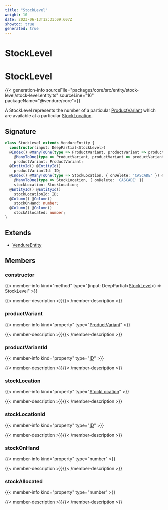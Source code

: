 ```yaml
---
title: "StockLevel"
weight: 10
date: 2023-06-13T12:31:09.607Z
showtoc: true
generated: true
---
```

<!-- This file was generated from the Vendure source. Do not modify. Instead, re-run the "docs:build" script -->

# StockLevel
<div class="symbol">


# StockLevel

{{< generation-info sourceFile="packages/core/src/entity/stock-level/stock-level.entity.ts" sourceLine="16" packageName="@vendure/core">}}

A StockLevel represents the number of a particular <a href='/typescript-api/entities/product-variant#productvariant'>ProductVariant</a> which are available
at a particular <a href='/typescript-api/entities/stock-location#stocklocation'>StockLocation</a>.

## Signature

```TypeScript
class StockLevel extends VendureEntity {
  constructor(input: DeepPartial<StockLevel>)
  @Index() @ManyToOne(type => ProductVariant, productVariant => productVariant.stockLevels, { onDelete: 'CASCADE' }) @Index()
    @ManyToOne(type => ProductVariant, productVariant => productVariant.stockLevels, { onDelete: 'CASCADE' })
    productVariant: ProductVariant;
  @EntityId() @EntityId()
    productVariantId: ID;
  @Index() @ManyToOne(type => StockLocation, { onDelete: 'CASCADE' }) @Index()
    @ManyToOne(type => StockLocation, { onDelete: 'CASCADE' })
    stockLocation: StockLocation;
  @EntityId() @EntityId()
    stockLocationId: ID;
  @Column() @Column()
    stockOnHand: number;
  @Column() @Column()
    stockAllocated: number;
}
```
## Extends

 * <a href='/typescript-api/entities/vendure-entity#vendureentity'>VendureEntity</a>


## Members

### constructor

{{< member-info kind="method" type="(input: DeepPartial&#60;<a href='/typescript-api/entities/stock-level#stocklevel'>StockLevel</a>&#62;) => StockLevel"  >}}

{{< member-description >}}{{< /member-description >}}

### productVariant

{{< member-info kind="property" type="<a href='/typescript-api/entities/product-variant#productvariant'>ProductVariant</a>"  >}}

{{< member-description >}}{{< /member-description >}}

### productVariantId

{{< member-info kind="property" type="<a href='/typescript-api/common/id#id'>ID</a>"  >}}

{{< member-description >}}{{< /member-description >}}

### stockLocation

{{< member-info kind="property" type="<a href='/typescript-api/entities/stock-location#stocklocation'>StockLocation</a>"  >}}

{{< member-description >}}{{< /member-description >}}

### stockLocationId

{{< member-info kind="property" type="<a href='/typescript-api/common/id#id'>ID</a>"  >}}

{{< member-description >}}{{< /member-description >}}

### stockOnHand

{{< member-info kind="property" type="number"  >}}

{{< member-description >}}{{< /member-description >}}

### stockAllocated

{{< member-info kind="property" type="number"  >}}

{{< member-description >}}{{< /member-description >}}


</div>
